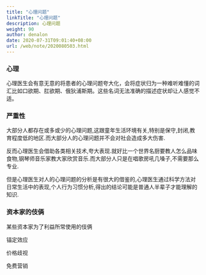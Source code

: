 ```yaml
---
title: "心理问题"
linkTitle: "心理问题"
description: 心理问题
weight: 90
author: denalon
date: 2020-07-31T09:01:40+08:00
url: /web/note/2020080503.html
---
```

### 心理

心理医生会有意无意的将患者的心理问题夸大化，会将症状归为一种难听难懂的词汇比如口欲期、肛欲期、俄狄浦斯期。这些名词无法准确的描述症状却让人感觉不适。

### 严重性

大部分人都存在或多或少的心理问题,这跟童年生活环境有关,特别是保守,封闭,教育程度低的地区.而大部分人的心理问题并不会对社会造成多大伤害.

反而心理医生会借助各类相关技术,夸大表现.就好比一个世界名厨要教人怎么品味食物,钢琴师音乐家教大家欣赏音乐.而大部分人只是在唱歌房吼几嗓子,不需要那么专业.

但是心理医生对人的心理问题的分析是有很大的借鉴的,心理医生通过科学方法对日常生活中的表现,个人行为习惯分析,得出的结论可能是普通人半辈子才能理解的知识.

### 资本家的伎俩

某些资本家为了利益所常使用的伎俩

锚定效应

价格歧视

免费营销
